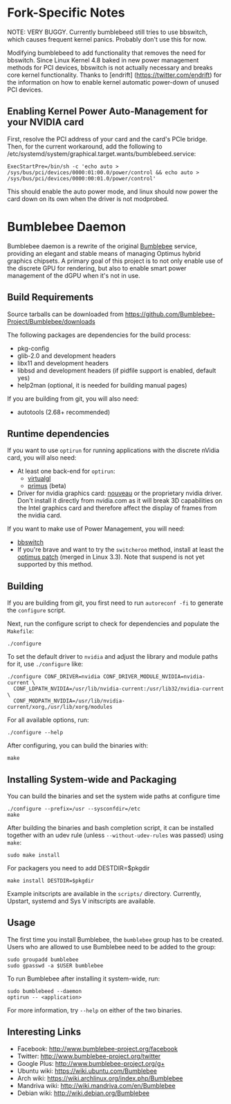 Fork-Specific Notes
====================


NOTE: VERY BUGGY. Currently bumblebeed still tries to use bbswitch, which causes 
frequent kernel panics. Probably don't use this for now.

Modifying bumblebeed to add functionality that removes the need 
for bbswitch. Since Linux Kernel 4.8 baked in new power management 
methods for PCI devices, bbswitch is not actually necessary and 
breaks core kernel functionality. Thanks to [endrift] (https://twitter.com/endrift) for the information on how to enable kernel automatic power-down of unused PCI devices.

Enabling Kernel Power Auto-Management for your NVIDIA card
-----------------------------------------------------------

First, resolve the PCI address of your card and the card's PCIe bridge. 
Then, for the current workaround, add the following to 
/etc/systemd/system/graphical.target.wants/bumblebeed.service:

```
ExecStartPre=/bin/sh -c 'echo auto > /sys/bus/pci/devices/0000:01:00.0/power/control && echo auto > /sys/bus/pci/devices/0000:00:01.0/power/control'
```

This should enable the auto power mode, and linux should now power the 
card down on its own when the driver is not modprobed. 


Bumblebee Daemon
=================

Bumblebee daemon is a rewrite of the original
[Bumblebee](https://github.com/Bumblebee-Project/Bumblebee-old)
service, providing an elegant and stable means of managing Optimus
hybrid graphics chipsets. A primary goal of this project is to not only
enable use of the discrete GPU for rendering, but also to enable
smart power management of the dGPU when it's not in use.

Build Requirements
-------------------

Source tarballs can be downloaded from
https://github.com/Bumblebee-Project/Bumblebee/downloads

The following packages are dependencies for the build process:

- pkg-config
- glib-2.0 and development headers
- libx11 and development headers
- libbsd and development headers (if pidfile support is enabled, default yes)
- help2man (optional, it is needed for building manual pages)

If you are building from git, you will also need:

- autotools (2.68+ recommended)

Runtime dependencies
--------------------

If you want to use `optirun` for running applications with the discrete nVidia
card, you will also need:

- At least one back-end for `optirun`:
  - [virtualgl](http://virtualgl.org/)
  - [primus](https://github.com/amonakov/primus) (beta)
- Driver for nvidia graphics card: [nouveau](http://nouveau.freedesktop.org/)
  or the proprietary nvidia driver. Don't install it directly from nvidia.com
  as it will break 3D capabilities on the Intel graphics card and therefore
  affect the display of frames from the nvidia card.

If you want to make use of Power Management, you will need:

- [bbswitch](https://github.com/Bumblebee-Project/bbswitch)
- If you're brave and want to try the `switcheroo` method, install at least the
  [optimus patch](http://lekensteyn.nl/files/nouveau-switcheroo-optimus.patch)
  (merged in Linux 3.3). Note that suspend is not yet supported by this
  method.

Building
---------

If you are building from git, you first need to run `autoreconf -fi` to generate
the `configure` script.

Next, run the configure script to check for dependencies and populate the
`Makefile`:

    ./configure

To set the default driver to `nvidia` and adjust the library and module paths
for it, use `./configure` like:

    ./configure CONF_DRIVER=nvidia CONF_DRIVER_MODULE_NVIDIA=nvidia-current \
      CONF_LDPATH_NVIDIA=/usr/lib/nvidia-current:/usr/lib32/nvidia-current \
      CONF_MODPATH_NVIDIA=/usr/lib/nvidia-current/xorg,/usr/lib/xorg/modules

For all available options, run:

    ./configure --help

After configuring, you can build the binaries with:

    make

Installing System-wide and Packaging
-------------------------------------

You can build the binaries and set the system wide paths at configure time

    ./configure --prefix=/usr --sysconfdir=/etc
    make

After building the binaries and bash completion script, it can be installed
together with an udev rule (unless `--without-udev-rules` was passed) using
`make`:

    sudo make install

For packagers you need to add DESTDIR=$pkgdir

    make install DESTDIR=$pkgdir

Example initscripts are available in the `scripts/` directory. Currently,
Upstart, systemd and Sys V initscripts are available.

Usage
------

The first time you install Bumblebee, the `bumblebee` group has to be created.
Users who are allowed to use Bumblebee need to be added to the group:

    sudo groupadd bumblebee
    sudo gpasswd -a $USER bumblebee

To run Bumblebee after installing it system-wide, run:

    sudo bumblebeed --daemon
    optirun -- <application>

For more information, try `--help` on either of the two binaries.

Interesting Links
------
- Facebook: http://www.bumblebee-project.org/facebook
- Twitter: http://www.bumblebee-project.org/twitter
- Google Plus: http://www.bumblebee-project.org/g+
- Ubuntu wiki: https://wiki.ubuntu.com/Bumblebee
- Arch wiki: https://wiki.archlinux.org/index.php/Bumblebee
- Mandriva wiki: http://wiki.mandriva.com/en/Bumblebee
- Debian wiki: http://wiki.debian.org/Bumblebee

